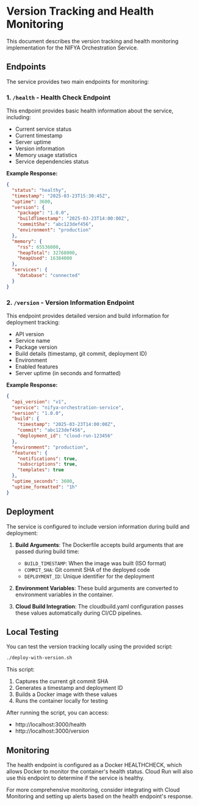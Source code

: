 # Version Tracking and Health Monitoring

This document describes the version tracking and health monitoring implementation for the NIFYA Orchestration Service.

## Endpoints

The service provides two main endpoints for monitoring:

### 1. `/health` - Health Check Endpoint

This endpoint provides basic health information about the service, including:

- Current service status
- Current timestamp
- Server uptime
- Version information
- Memory usage statistics
- Service dependencies status

**Example Response:**

```json
{
  "status": "healthy",
  "timestamp": "2025-03-23T15:30:45Z",
  "uptime": 3600,
  "version": {
    "package": "1.0.0",
    "buildTimestamp": "2025-03-23T14:00:00Z", 
    "commitSha": "abc123def456",
    "environment": "production"
  },
  "memory": {
    "rss": 65536000,
    "heapTotal": 32768000,
    "heapUsed": 16384000
  },
  "services": {
    "database": "connected"
  }
}
```

### 2. `/version` - Version Information Endpoint

This endpoint provides detailed version and build information for deployment tracking:

- API version
- Service name
- Package version
- Build details (timestamp, git commit, deployment ID)
- Environment
- Enabled features
- Server uptime (in seconds and formatted)

**Example Response:**

```json
{
  "api_version": "v1",
  "service": "nifya-orchestration-service", 
  "version": "1.0.0",
  "build": {
    "timestamp": "2025-03-23T14:00:00Z",
    "commit": "abc123def456",
    "deployment_id": "cloud-run-123456"
  },
  "environment": "production",
  "features": {
    "notifications": true,
    "subscriptions": true,
    "templates": true
  },
  "uptime_seconds": 3600,
  "uptime_formatted": "1h"
}
```

## Deployment

The service is configured to include version information during build and deployment:

1. **Build Arguments**: The Dockerfile accepts build arguments that are passed during build time:
   - `BUILD_TIMESTAMP`: When the image was built (ISO format)
   - `COMMIT_SHA`: Git commit SHA of the deployed code
   - `DEPLOYMENT_ID`: Unique identifier for the deployment

2. **Environment Variables**: These build arguments are converted to environment variables in the container.

3. **Cloud Build Integration**: The cloudbuild.yaml configuration passes these values automatically during CI/CD pipelines.

## Local Testing

You can test the version tracking locally using the provided script:

```bash
./deploy-with-version.sh
```

This script:
1. Captures the current git commit SHA
2. Generates a timestamp and deployment ID
3. Builds a Docker image with these values
4. Runs the container locally for testing

After running the script, you can access:
- http://localhost:3000/health
- http://localhost:3000/version

## Monitoring

The health endpoint is configured as a Docker HEALTHCHECK, which allows Docker to monitor the container's health status. Cloud Run will also use this endpoint to determine if the service is healthy.

For more comprehensive monitoring, consider integrating with Cloud Monitoring and setting up alerts based on the health endpoint's response.